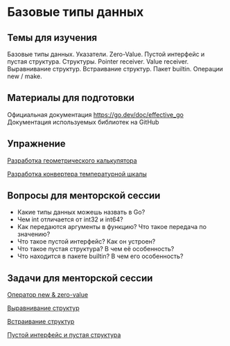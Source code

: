# Базовые типы данных

## Темы для изучения

Базовые типы данных. Указатели. Zero-Value.
Пустой интерфейс и пустая структура.
Структуры. Pointer receiver. Value receiver.
Выравнивание структур. Встраивание структур.
Пакет builtin. Операции new / make.

## Материалы для подготовки

Официальная документация https://go.dev/doc/effective_go
Документация используемых библиотек на GitHub

## Упражнение
[Разработка геометрического калькулятора](../../homework/01-basic-types/geometry.md)

[Разработка конвертера температурной шкалы](../../homework/01-basic-types/temperature.md)

## Вопросы для менторской сессии
* Какие типы данных можешь назвать в Go?
* Чем int отличается от int32 и int64?
* Как передаются аргументы в функцию? Что такое передача по значению?
* Что такое пустой интерфейс? Как он устроен?
* Что такое пустая структура? В чем её особенность?
* Что находится в пакете builtin? В чем его особенность?

## Задачи для менторской сессии
[Оператор new & zero-value](../../examples/01-basic-types/01/main.go)

[Выравнивание структур](../../examples/01-basic-types/02/main.go)

[Встраивание структур](../../examples/01-basic-types/03/main.go)

[Пустой интерфейс и пустая структура](../../examples/01-basic-types/04/main.go)
